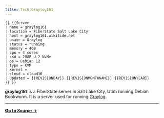 ```yaml
---
title: Tech:Graylog161
---
```


```
{{ {{Server
| name = graylog161
| location = FiberState Salt Lake City
| host = graylog161.wikitide.net
| usage = Graylog
| status = running
| memory = 4GB
| cpu = 4 cores
| ssd = 20GB U.2 NVMe
| os = Debian 12
| type = KVM
| kernel =
| cloud = cloud16
| updated = {{REVISIONDAY}} {{REVISIONMONTHNAME}} {{REVISIONYEAR}}
}} }}
```

**graylog161** is a FiberState server in Salt Lake City, Utah running Debian Bookworm. It is a server used for running [Graylog](/tech-docs/techgraylog).



----
**[Go to Source &rarr;](https://meta.miraheze.org/wiki/Tech:Graylog161)**